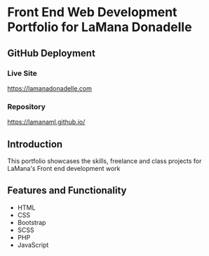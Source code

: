 # Front End Web Development Portfolio for LaMana Donadelle


## GitHub Deployment
 ### Live Site
 https://lamanadonadelle.com

 ### Repository
 https://lamanaml.github.io/


## Introduction
This portfolio showcases the skills, freelance and class projects for LaMana's Front end development work


## Features and Functionality
 - HTML
 - CSS
 - Bootstrap
 - SCSS
 - PHP
 - JavaScript






